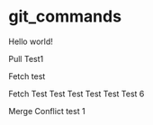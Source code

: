 # git_commands

Hello world!

Pull Test1

Fetch test

Fetch Test Test Test Test Test Test 6

Merge Conflict test 1